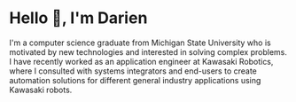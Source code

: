 # Hello 👋, I'm Darien

I'm a computer science graduate from Michigan State University who is motivated by new technologies and interested in solving complex problems. I have recently worked as an application engineer at Kawasaki Robotics, where I consulted with systems integrators and end-users to create automation solutions for different general industry applications using Kawasaki robots.

<!--
**Darien-Ford/Darien-Ford** is a ✨ _special_ ✨ repository because its `README.md` (this file) appears on your GitHub profile.

Here are some ideas to get you started:

- 🔭 I’m currently working on ...
- 🌱 I’m currently learning ...
- 👯 I’m looking to collaborate on ...
- 🤔 I’m looking for help with ...
- 💬 Ask me about ...
- 📫 How to reach me: ...
- 😄 Pronouns: ...
- ⚡ Fun fact: ...
-->
